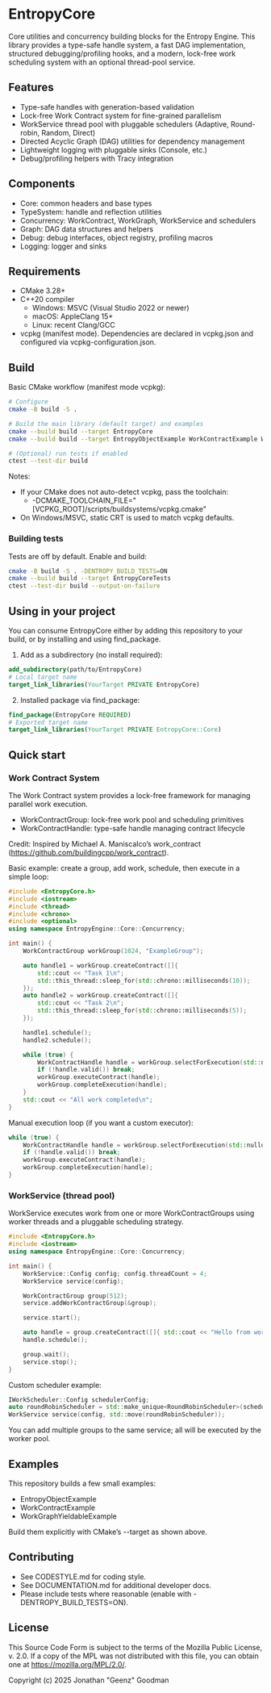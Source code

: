 # EntropyCore

Core utilities and concurrency building blocks for the Entropy Engine. This library provides a type-safe handle system, a fast DAG implementation, structured debugging/profiling hooks, and a modern, lock-free work scheduling system with an optional thread-pool service.

## Features

- Type-safe handles with generation-based validation
- Lock-free Work Contract system for fine-grained parallelism
- WorkService thread pool with pluggable schedulers (Adaptive, Round-robin, Random, Direct)
- Directed Acyclic Graph (DAG) utilities for dependency management
- Lightweight logging with pluggable sinks (Console, etc.)
- Debug/profiling helpers with Tracy integration

## Components

- Core: common headers and base types
- TypeSystem: handle and reflection utilities
- Concurrency: WorkContract, WorkGraph, WorkService and schedulers
- Graph: DAG data structures and helpers
- Debug: debug interfaces, object registry, profiling macros
- Logging: logger and sinks

## Requirements

- CMake 3.28+
- C++20 compiler
  - Windows: MSVC (Visual Studio 2022 or newer)
  - macOS: AppleClang 15+
  - Linux: recent Clang/GCC
- vcpkg (manifest mode). Dependencies are declared in vcpkg.json and configured via vcpkg-configuration.json.

## Build

Basic CMake workflow (manifest mode vcpkg):

```bash
# Configure
cmake -B build -S .

# Build the main library (default target) and examples
cmake --build build --target EntropyCore
cmake --build build --target EntropyObjectExample WorkContractExample WorkGraphYieldableExample

# (Optional) run tests if enabled
ctest --test-dir build
```

Notes:
- If your CMake does not auto-detect vcpkg, pass the toolchain:
  - -DCMAKE_TOOLCHAIN_FILE="[VCPKG_ROOT]/scripts/buildsystems/vcpkg.cmake"
- On Windows/MSVC, static CRT is used to match vcpkg defaults.

### Building tests

Tests are off by default. Enable and build:

```bash
cmake -B build -S . -DENTROPY_BUILD_TESTS=ON
cmake --build build --target EntropyCoreTests
ctest --test-dir build --output-on-failure
```

## Using in your project

You can consume EntropyCore either by adding this repository to your build, or by installing and using find_package.

1) Add as a subdirectory (no install required):

```cmake
add_subdirectory(path/to/EntropyCore)
# Local target name
target_link_libraries(YourTarget PRIVATE EntropyCore)
```

2) Installed package via find_package:

```cmake
find_package(EntropyCore REQUIRED)
# Exported target name
target_link_libraries(YourTarget PRIVATE EntropyCore::Core)
```

## Quick start

### Work Contract System

The Work Contract system provides a lock-free framework for managing parallel work execution.

- WorkContractGroup: lock-free work pool and scheduling primitives
- WorkContractHandle: type-safe handle managing contract lifecycle

Credit: Inspired by Michael A. Maniscalco’s work_contract (https://github.com/buildingcpp/work_contract).

Basic example: create a group, add work, schedule, then execute in a simple loop:

```cpp
#include <EntropyCore.h>
#include <iostream>
#include <thread>
#include <chrono>
#include <optional>
using namespace EntropyEngine::Core::Concurrency;

int main() {
    WorkContractGroup workGroup(1024, "ExampleGroup");

    auto handle1 = workGroup.createContract([]{
        std::cout << "Task 1\n";
        std::this_thread::sleep_for(std::chrono::milliseconds(10));
    });
    auto handle2 = workGroup.createContract([]{
        std::cout << "Task 2\n";
        std::this_thread::sleep_for(std::chrono::milliseconds(5));
    });

    handle1.schedule();
    handle2.schedule();

    while (true) {
        WorkContractHandle handle = workGroup.selectForExecution(std::nullopt);
        if (!handle.valid()) break;
        workGroup.executeContract(handle);
        workGroup.completeExecution(handle);
    }
    std::cout << "All work completed\n";
}
```

Manual execution loop (if you want a custom executor):

```cpp
while (true) {
    WorkContractHandle handle = workGroup.selectForExecution(std::nullopt);
    if (!handle.valid()) break;
    workGroup.executeContract(handle);
    workGroup.completeExecution(handle);
}
```

### WorkService (thread pool)

WorkService executes work from one or more WorkContractGroups using worker threads and a pluggable scheduling strategy.

```cpp
#include <EntropyCore.h>
#include <iostream>
using namespace EntropyEngine::Core::Concurrency;

int main() {
    WorkService::Config config; config.threadCount = 4;
    WorkService service(config);

    WorkContractGroup group(512);
    service.addWorkContractGroup(&group);

    service.start();

    auto handle = group.createContract([]{ std::cout << "Hello from worker thread!\n"; });
    handle.schedule();

    group.wait();
    service.stop();
}
```

Custom scheduler example:

```cpp
IWorkScheduler::Config schedulerConfig;
auto roundRobinScheduler = std::make_unique<RoundRobinScheduler>(schedulerConfig);
WorkService service(config, std::move(roundRobinScheduler));
```

You can add multiple groups to the same service; all will be executed by the worker pool.

## Examples

This repository builds a few small examples:
- EntropyObjectExample
- WorkContractExample
- WorkGraphYieldableExample

Build them explicitly with CMake’s --target as shown above.

## Contributing

- See CODESTYLE.md for coding style.
- See DOCUMENTATION.md for additional developer docs.
- Please include tests where reasonable (enable with -DENTROPY_BUILD_TESTS=ON).

## License

This Source Code Form is subject to the terms of the Mozilla Public License, v. 2.0. If a copy of the MPL was not distributed with this file, you can obtain one at https://mozilla.org/MPL/2.0/.

Copyright (c) 2025 Jonathan "Geenz" Goodman